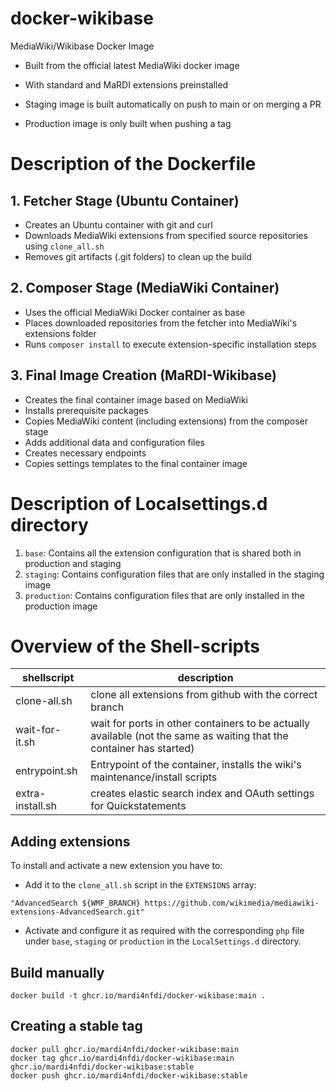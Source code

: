 # docker-wikibase
MediaWiki/Wikibase Docker Image 
* Built from the official latest MediaWiki docker image
* With standard and MaRDI extensions preinstalled

* Staging image is built automatically on push to main or on merging a PR
* Production image is only built when pushing a tag

# Description of the Dockerfile

## 1. Fetcher Stage (Ubuntu Container)
- Creates an Ubuntu container with git and curl
- Downloads MediaWiki extensions from specified source repositories using `clone_all.sh`
- Removes git artifacts (.git folders) to clean up the build

## 2. Composer Stage (MediaWiki Container)
- Uses the official MediaWiki Docker container as base
- Places downloaded repositories from the fetcher into MediaWiki's extensions folder
- Runs `composer install` to execute extension-specific installation steps

## 3. Final Image Creation (MaRDI-Wikibase)
- Creates the final container image based on MediaWiki
- Installs prerequisite packages
- Copies MediaWiki content (including extensions) from the composer stage
- Adds additional data and configuration files
- Creates necessary endpoints
- Copies settings templates to the final container image

# Description of Localsettings.d directory

  1. `base`: Contains all the extension configuration that is shared both in production and staging
  2. `staging`: Contains configuration files that are only installed in the staging image
  2. `production`: Contains configuration files that are only installed in the production image

# Overview of the Shell-scripts 

|shellscript  | description                                      |
| ----------- | ------------------------------------------------ |
|clone-all.sh|clone all extensions from github with the correct branch|
|wait-for-it.sh|wait for ports in other containers to be actually available (not the same as waiting that the container has started)|
|entrypoint.sh|Entrypoint of the container, installs the wiki's maintenance/install scripts|
|extra-install.sh|creates elastic search index and OAuth settings for Quickstatements|

## Adding extensions
To install and activate a new extension you have to:
* Add it to the `clone_all.sh` script in the `EXTENSIONS` array:

`"AdvancedSearch ${WMF_BRANCH} https://github.com/wikimedia/mediawiki-extensions-AdvancedSearch.git"`

* Activate and configure it as required with the corresponding `php` file under `base`, `staging` or `production` in the `LocalSettings.d` directory.

## Build manually

`docker build -t ghcr.io/mardi4nfdi/docker-wikibase:main .`

## Creating a stable tag

```
docker pull ghcr.io/mardi4nfdi/docker-wikibase:main
docker tag ghcr.io/mardi4nfdi/docker-wikibase:main ghcr.io/mardi4nfdi/docker-wikibase:stable
docker push ghcr.io/mardi4nfdi/docker-wikibase:stable
